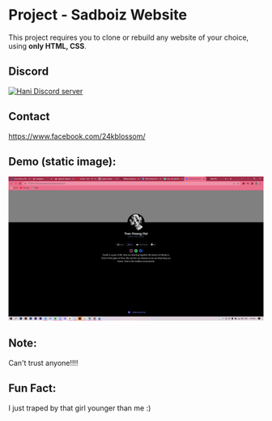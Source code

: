 # Project - Sadboiz Website
This project requires you to clone or rebuild any website of your choice, using **only HTML, CSS**.

## Discord
[![Hani Discord server](https://discordapp.com/api/guilds/906042713688928257/widget.png?style=banner2)](https://discord.gg/BYsqF4vY)

## Contact 
https://www.facebook.com/24kblossom/

## Demo (static image):
<img src="https://github.com/hanicsgo/sadboiprofile/blob/main/images/anh.png"/>

## Note:
Can't trust anyone!!!!

## Fun Fact:
I just traped by that girl younger than me :) 
